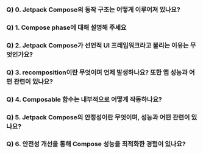 ### Q) 0. Jetpack Compose의 동작 구조는 어떻게 이루어져 있나요?
### Q) 1. Compose phase에 대해 설명해 주세요
### Q) 2. Jetpack Compose가 선언적 UI 프레임워크라고 불리는 이유는 무엇인가요?
### Q) 3. recomposition이란 무엇이며 언제 발생하나요? 또한 앱 성능과 어떤 관련이 있나요?
### Q) 4. Composable 함수는 내부적으로 어떻게 작동하나요?
### Q) 5. Jetpack Compose의 안정성이란 무엇이며, 성능과 어떤 관련이 있나요?
### Q) 6. 안전성 개선을 통해 Compose 성능을 최적화한 경험이 있나요?
